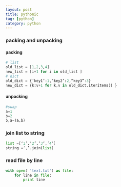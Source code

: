 ```yaml
---
layout: post
title: pythonic
tag: [python]
category: python
---
```

### packing and unpacking
#### packing

```python
# list
old_list = [1,2,3,4]
new_list = [i+1 for i in old_list ]
# dict
old_dict = {‘key1’:1,’key2’:2,”key3”:3}
new_dict = {k:v+1 for k,v in old_dict.iteritems() }
```

#### unpacking

```python
#swap
a=1
b=2
b,a=(a,b)
```

### join list to string

```python
list =[‘1’,’2’,’3’,’4’]
string =‘,’.join(list)
```

### read file by line

```python
with open( 'text.txt') as file:
    for line in file:
        print line
```
